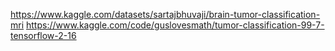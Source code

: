 https://www.kaggle.com/datasets/sartajbhuvaji/brain-tumor-classification-mri
https://www.kaggle.com/code/guslovesmath/tumor-classification-99-7-tensorflow-2-16 
